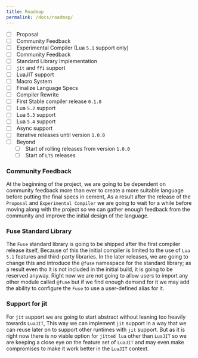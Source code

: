```yaml
---
title: Roadmap
permalink: /docs/roadmap/
---
```


- [ ] &nbsp;Proposal
- [ ] &nbsp;Community Feedback
- [ ] &nbsp;Experimental Compiler (Lua `5.1` support only)
- [ ] &nbsp;Community Feedback
- [ ] &nbsp;Standard Library Implementation
- [ ] &nbsp;`jit` and `ffi` support
- [ ] &nbsp;LuaJIT support
- [ ] &nbsp;Macro System
- [ ] &nbsp;Finalize Language Specs
- [ ] &nbsp;Compiler Rewrite
- [ ] &nbsp;First Stable compiler release `0.1.0`
- [ ] &nbsp;Lua `5.2` support
- [ ] &nbsp;Lua `5.3` support
- [ ] &nbsp;Lua `5.4` support
- [ ] &nbsp;Async support
- [ ] &nbsp;Iterative releases until version `1.0.0`
- [ ] &nbsp;Beyond
	- [ ] &nbsp;Start of rolling releases from version `1.0.0`
	- [ ] &nbsp;Start of `LTS` releases

### Community Feedback

At the beginning of the project, we are going to be dependent on community feedback more than ever to create a more suitable language before putting the final specs in cement, As a result after the release of the `Proposal` and `Experimental Compiler` we are going to wait for a while before moving along with the project so we can gather enough feedback from the community and improve the initial design of the language.

### Fuse Standard Library

The `Fuse` standard library is going to be shipped after the first compiler release itself, Because of this the initial compiler is limited to the use of `Lua 5.1` features and third-party libraries.
In the later releases, we are going to change this and introduce the `@fuse` namespace for the standard library; as a result even tho it is not included in the initial build, it is going to be reserved anyway. Right now we are not going to allow users to import any other module called `@fuse` but if we find enough demand for it we may add the ability to configure the `Fuse` to use a user-defined alias for it.

### Support for jit

For `jit` support we are going to start abstract without leaning too heavily towards `LuaJIT`, This way we can implement `jit` support in a way that we can reuse later on to support other runtimes with `jit` support. But as it is right now there is no viable option for `jitted lua` other than `LuaJIT` so we are keeping a close eye on the feature set of `LuaJIT` and may even make compromises to make it work better in the `LuaJIT` context.
